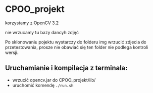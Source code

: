 # CPOO_projekt

korzystamy z OpenCV 3.2

nie wrzucamy tu bazy dancyh zdjęć 

Po sklonowaniu pojektu wystarczy do folderu img wrzucić zdjecia do przetestowania, prosze nie obawiać się ten folder nie podlega kontroli wersji. 

## Uruchamianie i kompilacja z terminala:

- wrzucić opencv.jar do CPOO_projekt/lib/
- uruchomić komendę `./run.sh`


